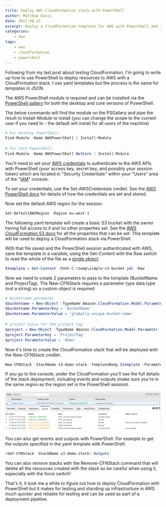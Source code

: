 ```yaml
---
title: Deploy AWS CloudFormation stack with PowerShell
author: Matthew Davis
date: 2017-08-31
excerpt: Deploy a CloudFormation template for AWS with PowerShell and the AWS module
categories: 
    - aws
tags:
    - aws
    - cloudformation
    - powershell
---
```


Following from my last post about testing CloudFormation, I'm going to write up how to use PowerShell to deploy resources to AWS with a CloudFormation stack.
I use yaml templates but the process is the same for templates in JSON.

The AWS PowerShell module is required and can be installed via the [PowerShell gallery] for both the desktop and core versions of PowerShell.

The below commands will find the module on the PSGallery and pipe the result to Install-Module to install (you can change the scope to the current user if you need to - the default will install for all users of the machine)

```powershell
# For Desktop PowerShell:
Find-Module -Name AWSPowerShell | Install-Module

# For Core PowerShell:
Find-Module -Name AWSPowerShell.NetCore | Install-Module
```

You'll need to set your [AWS credentials] to authenticate to the AWS APIs with PowerShell (your access key, secret key, and possibly your session token) which are located in "Security Credentials" within your "Users" area of the "[IAM]" console.

To set your credentials, use the Set-AWSCredentials cmdlet. See the [AWS PowerShell docs] for details of how the credentials are set and stored.

Now set the default AWS region for the session:

```powershell
Set-DefaultAWSRegion -Region eu-west-1
```

The following yaml template will create a basic S3 bucket with the owner having full access to it and no other properties set. See the [AWS CloudFormation S3 docs] for all the properties that can be set. This template will be used to deploy a CloudFormation stack via PowerShell.

<script src="https://gist.github.com/MatthewJDavis/c60e7558d4adbba4b1e40eb5dbd061cf.js"></script>

With that file saved and the PowerShell session authenticated with AWS, save the template in a variable, using the Get-Content with the Raw switch to read the whole of the file as a [single object]:

```powershell
$template = Get-Content -Path C:\temp\simple-s3-bucket.yml -Raw
```

Now we need to create 2 parameters to pass to the template (BucketName and ProjectTag). The New-CFNStack requires a parameter type data type (not a string) so a custom object is required:

```powershell
# bucketname parameter
$bucketname = New-Object -TypeName Amazon.CloudFormation.Model.Parameter
$bucketname.ParameterKey = 'BucketName'
$bucketname.ParameterValue = 'globally-unique-bucket-name'

# project value for the project tag
$project = New-Object -TypeName Amazon.CloudFormation.Model.Parameter
$project.ParameterKey = 'ProjectTag'
$project.ParameterValue = 'demo'
```

Now it's time to create the CloudFormation stack that will be deployed with the New-CFNStack cmdlet:

```powershell
New-CFNStack -StackName s3-demo-stack -TemplateBody $template -Parameter $bucketname, $project
```

If you go to the console, under the CloudFormation you'll see the full details of the stack deployment, including events and outputs (make sure you're in the same region as the region set in the PowerShell session).

![console output of deployed CloudFormation stack](/images/cfn-powershell/deployed-stack.png)

You can also get events and outputs with PowerShell. For example to get the outputs specified in the yaml template with PowerShell:

```powershell
(Get-CFNStack -StackName s3-demo-stack).Outputs
```

You can also remove stacks with the Remove-CFNStack command that will delete all the resources created with the stack so be careful when using it, especially with the force switch!

That's it, it took me a while to figure out how to deploy CloudFormation with PowerShell but it makes for testing and standing up infrastructure in AWS much quicker and reliable for testing and can be used as part of a deployment pipeline.

[PowerShell gallery]: https://www.powershellgallery.com/api/v2/
[IAM]: https://docs.aws.amazon.com/IAM/latest/UserGuide/introduction.html
[AWS credentials]: https://docs.aws.amazon.com/IAM/latest/UserGuide/id_credentials_access-keys.html
[AWS PowerShell docs]: https://docs.aws.amazon.com/powershell/latest/userguide/specifying-your-aws-credentials.html
[AWS CloudFormation S3 docs]: https://docs.aws.amazon.com/AWSCloudFormation/latest/UserGuide/aws-properties-s3-bucket.html#aws-properties-bucket-prop
[single object]: https://powershell.org/2013/10/21/why-get-content-aint-yer-friend/
